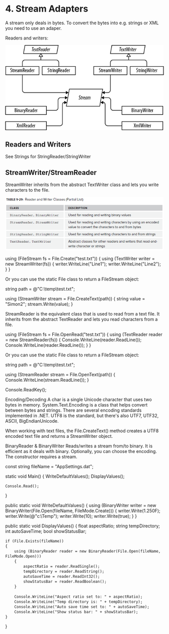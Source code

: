 # 4\. Stream Adapters
A stream only deals in bytes. To convert the bytes into e.g. strings or XML you need to use an adaper.

Readers and writers:

![Streams](../media/Streams2.png)

## Readers and Writers

See Strings for StringReader/StringWriter

## StreamWriter/StreamReader
StreamWriter inherits from the abstract TextWriter class and lets you write characters to the file.

![Table 9-29](../media/Table%209-29.png)


using (FileStream fs = File.Create("test.txt"))
{
    using (TextWriter writer = new StreamWriter(fs))
    {
        writer.WriteLine("Line1");
        writer.WriteLine("Line2");
    }
}

Or you can use the static File class to return a FileStream object:


string path = @"C:\temp\test.txt";

using (StreamWriter stream = File.CreateText(path))
{
    string value = "Simon2";
    stream.Write(value);
}

StreamReader is the equivalent class that is used to read from a text file. It inherits from the abstract TextReader and lets you read characters from a file.


using (FileStream fs = File.OpenRead("test.txt"))
{
    using (TextReader reader = new StreamReader(fs))
    {
        Console.WriteLine(reader.ReadLine());
        Console.WriteLine(reader.ReadLine());
    }
}

Or you can use the static File class to return a FileStream object:


string path = @"C:\temp\test.txt";

using (StreamReader stream = File.OpenText(path))
{
    Console.WriteLine(stream.ReadLine());
}

Console.ReadKey();


Encoding/Decoding
A char is a single Unicode character that uses two bytes in memory. System.Text.Encoding is a class that helps convert between bytes and strings. There are several encoding standards implemented in .NET. UTF8 is the standard, but there's also UTF7, UTF32, ASCII, BigEndianUnicode.

When working with text files, the File.CreateText() method creates a UTF8 encoded text file and returns a StreamWriter object. 


BinaryReader & BinaryWriter
Reads/writes a stream from/to binary. It is efficient as it deals with binary. Optionally, you can choose the encoding.  The constructor requires a stream.


const string fileName = "AppSettings.dat";

static void Main()
{
    WriteDefaultValues();
    DisplayValues();

    Console.Read();
}

public static void WriteDefaultValues()
{
    using (BinaryWriter writer = new BinaryWriter(File.Open(fileName, FileMode.Create)))
    {
        writer.Write(1.250F);
        writer.Write(@"c:\Temp");
        writer.Write(10);
        writer.Write(true);
    }
}

public static void DisplayValues()
{
    float aspectRatio;
    string tempDirectory;
    int autoSaveTime;
    bool showStatusBar;

    if (File.Exists(fileName))
    {
        using (BinaryReader reader = new BinaryReader(File.Open(fileName, FileMode.Open)))
        {
            aspectRatio = reader.ReadSingle();
            tempDirectory = reader.ReadString();
            autoSaveTime = reader.ReadInt32();
            showStatusBar = reader.ReadBoolean();
        }

        Console.WriteLine("Aspect ratio set to: " + aspectRatio);
        Console.WriteLine("Temp directory is: " + tempDirectory);
        Console.WriteLine("Auto save time set to: " + autoSaveTime);
        Console.WriteLine("Show status bar: " + showStatusBar);
    }
}


<!--stackedit_data:
eyJoaXN0b3J5IjpbODczMTg0MDk4LC0xMTczNTE5NDA5XX0=
-->